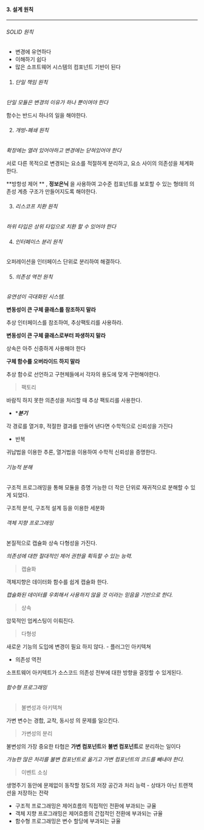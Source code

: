 #### 3. 설계 원칙

---

###### SOLID 원칙

- 변경에 유연하다
- 이해하기 쉽다
- 많은 소프트웨어 시스템의 컴포넌트 기반이 된다



1. ###### 단일 책임 원칙

*단일 모듈은 변경의 이유가 하나 뿐이여야 한다*

함수는 반드시 하나의 일을 해야한다.



2. ###### 개방-폐쇄 원칙

*확장에는 열려 있어야하고 변경에는 닫혀있어야 한다*

서로 다른 목적으로 변경되는 요소를 적절하게 분리하고, 요소 사이의 의존성을 체계화 한다.



**방항성 제어 ** , **정보은닉** 을 사용하여 고수준 컴포넌트를 보호할 수 있는 형태의 의존성 계층 구조가 만들어지도록 해야한다.



3. ###### 리스코프 치환 원칙

*하위 타입은 상위 타입으로 치환 할 수 있어야 한다*



4. ###### 인터페이스 분리 원칙

오퍼레이션을 인터페이스 단위로 분리하여 해결하다.



5. ###### 의존성 역전 원칙

*유연성이 극대화된 시스템.*



**변동성이 큰 구체 클래스를 참조하지 말라**

추상 인터페이스를 참조하여, 추상팩토리를 사용하라.

**변동성이 큰 구체 클래스로부터 파생하지 말라**

상속은 아주 신중하게 사용해야 한다

**구체 함수를 오버라이드 하지 말라**

추상 함수로 선언하고 구현체들에서 각자의 용도에 맞게 구현해야한다.



> 팩토리

바람직 하지 못한 의존성을 처리할 때 추상 팩토리를 사용한다.









- ****분기***

각 경로를 열거후, 적절한 결과를 만들어 낸다면 수학적으로 신뢰성을 가진다

- 반복

귀납법을 이용한 추론, 열거법을 이용하여 수학적 신뢰성을 증명한다.



###### 기능적 분해

구조적 프로그래밍을 통해 모듈을 증명 가능한 더 작은 단위로 재귀적으로 분해할 수 있게 되었다.

구조적 분석, 구조적 설계 등을 이용한 세분화



###### 객체 지향 프로그래밍

본질적으로 캡슐화 상속 다형성을 가진다.

*의존성에 대한 절대적인 제어 권한을 획득할 수 있는 능력.*



> 캡슐화

객체지향은 데이터화 함수를 쉽게 캡슐화 한다.

*캡슐화된 데이터를 우회해서 사용하지 않을 것 이라는 믿음을 기반으로 한다.*



>상속

암묵적인 업케스팅이 이뤄진다.



> 다형성

새로운 기능의 도입에 변경이 필요 하지 않다. - 플러그인 아키텍쳐

- 의존성 역전

소프트웨어 아키텍트가 소스코드 의존성 전부에 대한 방향을 결정할 수 있게된다.



###### 함수형 프로그래밍

> 불변성과 아키텍쳐

가변 변수는 경합, 교착, 동시성 의 문제를 일으킨다.



> 가변성의 분리

불변성의 가장 중요한 타협은 **가변 컴포넌트**와 **불변 컴포넌트**로 분리하는 일이다

*가능한 많은 처리를 불변 컴포넌트로 옮기고 가변 컴포넌트의 코드를 빼내야 한다.*



> 이벤트 소싱

생명주기 동안에 문제없이 동작할 정도의 저장 공간과 처리 능력 - 상태가 아닌 트랜잭션을 저장하는 전략



- 구조적 프로그래밍은 제어흐름의 직접적인 전환에 부과되는 규율
- 객체 지향 프로그래밍은 제어흐름의 간접적인 전환에 부과되는 규율
- 함수형 프로그래밍은 변수 할당에 부과되는 규율